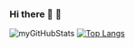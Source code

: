### Hi there 👋 🌱

![myGitHubStats](https://github-readme-stats.vercel.app/api?username=pedrohrb7&show_icons=true&theme=cobalt)
[![Top Langs](https://github-readme-stats.vercel.app/api/top-langs/?username=pedrohrb7&layout=compact)](https://github.com/anuraghazra/github-readme-stats)
<!--
Here are some ideas to get you started:

- 🔭 I’m currently working on ...
- 🌱 I’m currently learning ...
- 👯 I’m looking to collaborate on ...
- 🤔 I’m looking for help with ...
- 💬 Ask me about ...
- 📫 How to reach me: ...
- 😄 Pronouns: ...
- ⚡ Fun fact: ...

-->
